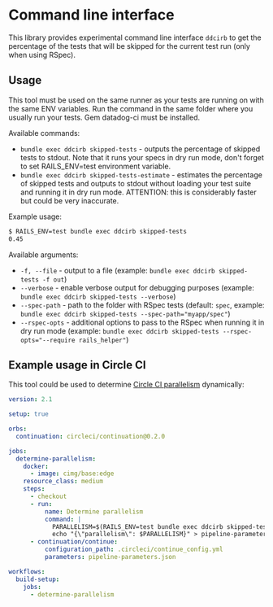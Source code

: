 # Command line interface

This library provides experimental command line interface `ddcirb` to get the percentage of the tests
that will be skipped for the current test run (only when using RSpec).

## Usage

This tool must be used on the same runner as your tests are running on with the same ENV variables.
Run the command in the same folder where you usually run your tests. Gem datadog-ci must be installed.

Available commands:

- `bundle exec ddcirb skipped-tests` - outputs the percentage of skipped tests to stdout. Note that it runs your specs
in dry run mode, don't forget to set RAILS_ENV=test environment variable.
- `bundle exec ddcirb skipped-tests-estimate` - estimates the percentage of skipped tests and outputs to stdout without loading
your test suite and running it in dry run mode. ATTENTION: this is considerably faster but could be very inaccurate.

Example usage:

```bash
$ RAILS_ENV=test bundle exec ddcirb skipped-tests
0.45
```

Available arguments:

- `-f, --file` - output to a file (example: `bundle exec ddcirb skipped-tests -f out`)
- `--verbose` - enable verbose output for debugging purposes (example: `bundle exec ddcirb skipped-tests --verbose`)
- `--spec-path` - path to the folder with RSpec tests (default: `spec`, example: `bundle exec ddcirb skipped-tests --spec-path="myapp/spec"`)
- `--rspec-opts` - additional options to pass to the RSpec when running it in dry run mode (example: `bundle exec ddcirb skipped-tests --rspec-opts="--require rails_helper"`)

## Example usage in Circle CI

This tool could be used to determine [Circle CI parallelism](https://support.circleci.com/hc/en-us/articles/14928385117851-How-to-dynamically-set-job-parallelism) dynamically:

```yaml
version: 2.1

setup: true

orbs:
  continuation: circleci/continuation@0.2.0

jobs:
  determine-parallelism:
    docker:
      - image: cimg/base:edge
    resource_class: medium
    steps:
      - checkout
      - run:
          name: Determine parallelism
          command: |
            PARALLELISM=$(RAILS_ENV=test bundle exec ddcirb skipped-tests)
            echo "{\"parallelism\": $PARALLELISM}" > pipeline-parameters.json
      - continuation/continue:
          configuration_path: .circleci/continue_config.yml
          parameters: pipeline-parameters.json

workflows:
  build-setup:
    jobs:
      - determine-parallelism
```
